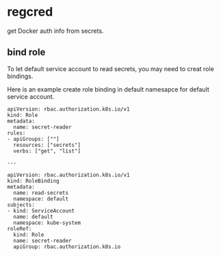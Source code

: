 # regcred

get Docker auth info from secrets.


## bind role

To let default service account to read secrets, you may need to creat role bindings.

Here is an example create role binding in default namesapce for default service account.

```
apiVersion: rbac.authorization.k8s.io/v1
kind: Role
metadata:
  name: secret-reader
rules:
- apiGroups: [""]
  resources: ["secrets"]
  verbs: ["get", "list"]

---

apiVersion: rbac.authorization.k8s.io/v1
kind: RoleBinding
metadata:
  name: read-secrets
  namespace: default
subjects:
- kind: ServiceAccount
  name: default
  namespace: kube-system
roleRef:
  kind: Role
  name: secret-reader
  apiGroup: rbac.authorization.k8s.io
```